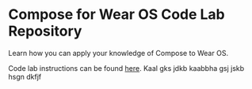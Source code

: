 Compose for Wear OS Code Lab Repository
=======================================
Learn how you can apply your knowledge of Compose to Wear OS.

Code lab instructions can be found [here](https://developer.android.com/codelabs/compose-for-wear-os).
Kaal gks jdkb kaabbha gsj jskb hsgn dkfjf
